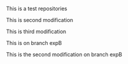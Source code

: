 This is a test repositories

This is second modification

This is third modification

This is on branch expB

This is the second modification on branch expB
